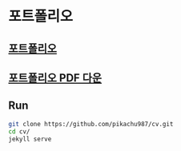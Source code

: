 # 포트폴리오

## [포트폴리오](https://pikachu987.github.io/cv/)

## [포트폴리오 PDF 다운](https://pikachu987.github.io/cv/resources/Gwanho_Kim_CV.pdf?v=3)


## Run

```bash
git clone https://github.com/pikachu987/cv.git
cd cv/
jekyll serve
```